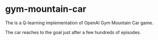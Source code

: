 # gym-mountain-car
The is a Q-learning implementation of OpenAI Gym Mountain Car game.

The car reaches to the goal just after a few hundreds of episodes.
